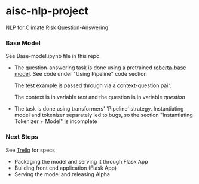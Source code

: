# aisc-nlp-project
NLP for Climate Risk Question-Answering

### Base Model
See Base-model.ipynb file in this repo.
* The question-answering task is done using a pretrained [roberta-base model](https://huggingface.co/deepset/roberta-base-squad2). 
  See code under "Using Pipeline" code section

  The test example is passed through via a context-question pair. 

  The context is in variable *text* and the question is in variable *question*

* The task is done using transformers' 'Pipeline' strategy. Instantiating model and tokenizer separately led to bugs, so the section "Instantiating Tokenizer + Model" is incomplete

### Next Steps 
See [Trello](https://trello.com/b/WGPdUp7m/aisc-nlp-project) for specs
* Packaging the model and serving it through Flask App
* Building front end application (Flask App)
* Serving the model and releasing Alpha

